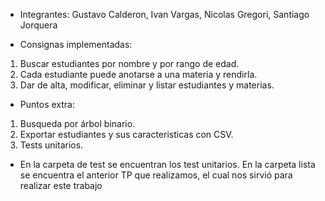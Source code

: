 - Integrantes: Gustavo Calderon, Ivan Vargas, Nicolas Gregori, Santiago Jorquera
  
- Consignas implementadas:
1) Buscar estudiantes por nombre y por rango de edad.
2) Cada estudiante puede anotarse a una materia y rendirla.
3) Dar de alta, modificar, eliminar y listar estudiantes y materias.
   
- Puntos extra:
1) Busqueda por árbol binario.
2) Exportar estudiantes y sus caracteristicas con CSV.
3) Tests unitarios.

- En la carpeta de test se encuentran los test unitarios. En la carpeta lista se encuentra el anterior TP que realizamos, el cual nos sirvió para realizar este trabajo
